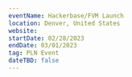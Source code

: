 ```yaml
---
eventName: Hackerbase/FVM Launch
location: Denver, United States
website: 
startDate: 02/28/2023
endDate: 03/01/2023
tag: PLN Event
dateTBD: false
---
```

